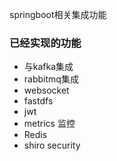 springboot相关集成功能

### 已经实现的功能
- 与kafka集成
- rabbitmq集成
- websocket
- fastdfs
- jwt
- metrics 监控
- Redis
- shiro security